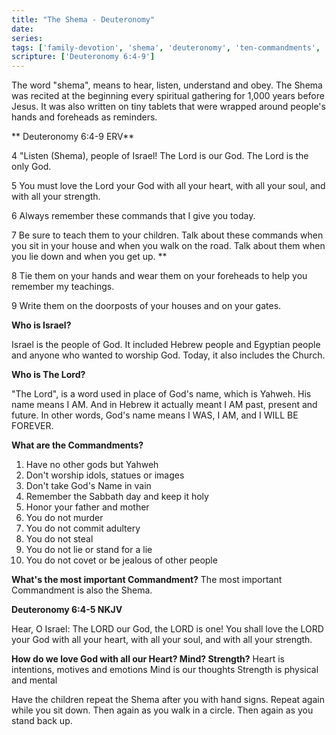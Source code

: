 ```yaml
---
title: "The Shema - Deuteronomy"
date: 
series: 
tags: ['family-devotion', 'shema', 'deuteronomy', 'ten-commandments', 'love-god', 'teaching-children']
scripture: ['Deuteronomy 6:4-9']
---
```


The word "shema", means to hear, listen, understand and obey. The Shema was recited at the beginning every spiritual gathering for 1,000 years before Jesus. It was also written on tiny tablets that were wrapped around people's hands and foreheads as reminders.

** Deuteronomy 6:4-9  ERV**

4 "Listen (Shema), people of Israel! The Lord is our God. The Lord is the only God.

5 You must love the Lord your God with all your heart, with all your soul, and with all your strength.

6 Always remember these commands that I give you today.

7 Be sure to teach them to your children. Talk about these commands when you sit in your house and when you walk on the road. Talk about them when you lie down and when you get up. **

8 Tie them on your hands and wear them on your foreheads to help you remember my teachings.

9 Write them on the doorposts of your houses and on your gates.

**Who is Israel?**

Israel is the people of God. It included Hebrew people and Egyptian people and anyone who wanted to worship God. Today, it also includes the Church.

**Who is The Lord?**

"The Lord", is a word used in place of God's name, which is Yahweh. His name means I AM. And in Hebrew it actually meant I AM past, present and future. In other words, God's name means I WAS, I AM, and I WILL BE FOREVER.

**What are the Commandments?**
1. Have no other gods but Yahweh
2. Don't worship idols, statues or images
3. Don't take God's Name in vain
4. Remember the Sabbath day and keep it holy
5. Honor your father and mother
6. You do not murder
7. You do not commit adultery
8. You do not steal
9. You do not lie or stand for a lie
10. You do not covet or be jealous of other people

**What's the most important Commandment?**
The most important Commandment is also the Shema.

**Deuteronomy 6:4-5 NKJV**

Hear, O Israel: The LORD our God, the LORD is one! You shall love the LORD your God with all your heart, with all your soul, and with all your strength.

**How do we love God with all our Heart? Mind? Strength?**
Heart is intentions, motives and emotions
Mind is our thoughts
Strength is physical and mental

Have the children repeat the Shema after you with hand signs. Repeat again while you sit down. Then again as you walk in a circle. Then again as you stand back up.